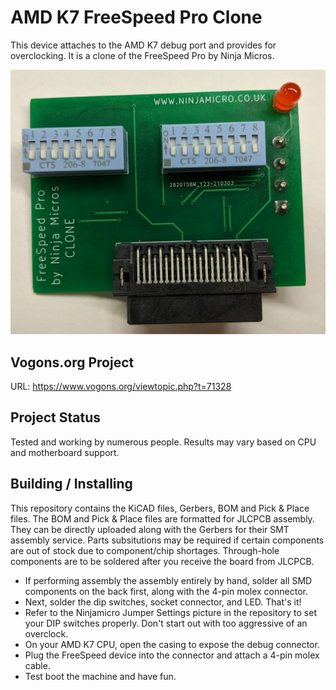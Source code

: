# AMD K7 FreeSpeed Pro Clone
This device attaches to the AMD K7 debug port and provides for overclocking. It is a clone of the FreeSpeed Pro by Ninja Micros.

![pic](front1.jpg)

## Vogons.org Project
URL: https://www.vogons.org/viewtopic.php?t=71328

## Project Status
Tested and working by numerous people. Results may vary based on CPU and motherboard support.

## Building / Installing
This repository contains the KiCAD files, Gerbers, BOM and Pick & Place files. The BOM and Pick & Place files are formatted for JLCPCB assembly. They can be directly uploaded along with the Gerbers for their SMT assembly service. Parts subsitutions may be required if certain components are out of stock due to component/chip shortages. Through-hole components are to be soldered after you receive the board from JLCPCB.
* If performing assembly the assembly entirely by hand, solder all SMD components on the back first, along with the 4-pin molex connector.
* Next, solder the dip switches, socket connector, and LED. That's it!
* Refer to the Ninjamicro Jumper Settings picture in the repository to set your DIP switches properly. Don't start out with too aggressive of an overclock.
* On your AMD K7 CPU, open the casing to expose the debug connector.
* Plug the FreeSpeed device into the connector and attach a 4-pin molex cable.
* Test boot the machine and have fun.
